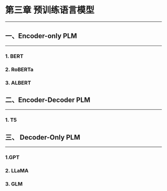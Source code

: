 # 第三章 预训练语言模型
---

## 一、Encoder-only PLM
---

### 1. BERT

### 2. RoBERTa

### 3. ALBERT


## 二、Encoder-Decoder PLM
---

### 1. T5


## 三、 Decoder-Only PLM
---

### 1.GPT

### 2. LLaMA

### 3. GLM

